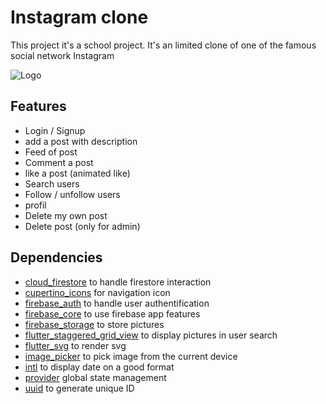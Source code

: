 
# Instagram clone

This project it's a school project. It's an limited clone of one of the famous social network Instagram

![Logo](https://www.meilleure-innovation.com/wp-content/uploads/2022/04/logo-instagram-788x444.png)


## Features

- Login / Signup
- add a post with description
- Feed of post
- Comment a post
- like a post (animated like)
- Search users
- Follow / unfollow users
- profil
- Delete my own post
- Delete post (only for admin)


## Dependencies
- [cloud_firestore](https://pub.dev/packages/cloud_firestore) to handle firestore interaction
- [cupertino_icons](https://pub.dev/packages/cupertino_icons) for navigation icon
- [firebase_auth](https://pub.dev/packages/firebase_auth) to handle user authentification
- [firebase_core](https://pub.dev/packages/firebase_core) to use firebase app features
- [firebase_storage](https://pub.dev/packages/firebase_storage) to store pictures
- [flutter_staggered_grid_view](https://pub.dev/packages/flutter_staggered_grid_view) to display pictures in user search
- [flutter_svg](https://pub.dev/packages/flutter_svg) to render svg
- [image_picker](https://pub.dev/packages/image_picker) to pick image from the current device
- [intl](https://pub.dev/packages/intl) to display date on a good format
- [provider](https://pub.dev/packages/provider) global state management
- [uuid](https://pub.dev/packages/uuid) to generate unique ID